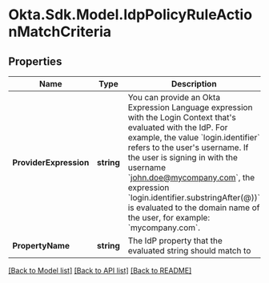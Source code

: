 # Okta.Sdk.Model.IdpPolicyRuleActionMatchCriteria

## Properties

Name | Type | Description | Notes
------------ | ------------- | ------------- | -------------
**ProviderExpression** | **string** | You can provide an Okta Expression Language expression with the Login Context that&#39;s evaluated with the IdP. For example, the value &#x60;login.identifier&#x60; refers to the user&#39;s username. If the user is signing in with the username &#x60;john.doe@mycompany.com&#x60;, the expression &#x60;login.identifier.substringAfter(@))&#x60; is evaluated to the domain name of the user, for example: &#x60;mycompany.com&#x60;.  | [optional] 
**PropertyName** | **string** | The IdP property that the evaluated string should match to | [optional] 

[[Back to Model list]](../README.md#documentation-for-models) [[Back to API list]](../README.md#documentation-for-api-endpoints) [[Back to README]](../README.md)

